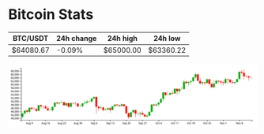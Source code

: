 # Bitcoin Stats

BTC/USDT|24h change|24h high|24h low|
|---|---|---|---|
|$64080.67|-0.09%|$65000.00|$63360.22|

<img src="./chart.svg">
